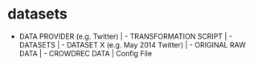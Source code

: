 datasets
========

- DATA PROVIDER (e.g. Twitter)
  | - TRANSFORMATION SCRIPT
  | - DATASETS
    | - DATASET X (e.g. May 2014 Twitter)
      | - ORIGINAL RAW DATA
      | - CROWDREC DATA
      | Config File
